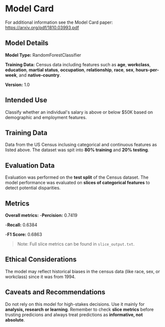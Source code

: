 # Model Card

For additional information see the Model Card paper: https://arxiv.org/pdf/1810.03993.pdf

## Model Details
**Model Type:** RandomForestClassifier

**Training Data:** Census data including features such as **age**, **workclass**, **education**, **martial status**, **occupation**, **relationship**, **race**, **sex**, **hours-per-week**, and **native-country**.

**Version:** 1.0

## Intended Use
Classify whether an individual's salary is above or below $50K based on demographic and employment features.

## Training Data
Data from the US Census inclusing categorical and continuous features as listed above. The dataset was spit into **80% training** and **20% testing**.

## Evaluation Data
Evaluation was performed on the **test split** of the Census dataset. The model performance was evaluated on **slices of categorical features** to detect potential disparities.

## Metrics
**Overall metrics:**
-**Percision:** 0.7419

-**Recall:** 0.6384

-**F1 Score:** 0.6863

> Note: Full slice metrics can be found in `slice_output.txt`.

## Ethical Considerations
The model may reflect historical biases in the census data (like race, sex, or workclass) since it was from 1994.

## Caveats and Recommendations
Do not rely on this model for high-stakes decisions. Use it mainly for **analysis, research or learning**. Remember to check **slice metrics** before trusting predicions and always treat predictions as **informative, not absolute**.